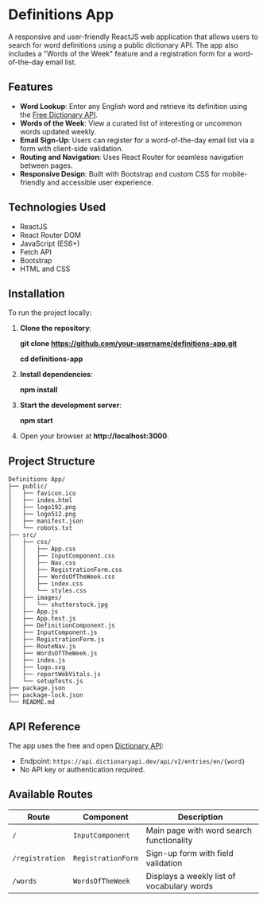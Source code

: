 # Definitions App

A responsive and user-friendly ReactJS web application that allows users to search for word definitions using a public dictionary API. The app also includes a "Words of the Week" feature and a registration form for a word-of-the-day email list.

## Features

- **Word Lookup**: Enter any English word and retrieve its definition using the [Free Dictionary API](https://dictionaryapi.dev/).
- **Words of the Week**: View a curated list of interesting or uncommon words updated weekly.
- **Email Sign-Up**: Users can register for a word-of-the-day email list via a form with client-side validation.
- **Routing and Navigation**: Uses React Router for seamless navigation between pages.
- **Responsive Design**: Built with Bootstrap and custom CSS for mobile-friendly and accessible user experience.

## Technologies Used

- ReactJS
- React Router DOM
- JavaScript (ES6+)
- Fetch API
- Bootstrap
- HTML and CSS

## Installation

To run the project locally:

1. **Clone the repository**:

   **git clone https://github.com/your-username/definitions-app.git**
   
   **cd definitions-app**
   
2. **Install dependencies**:
  
   **npm install**
   
3. **Start the development server**:

   **npm start**

4. Open your browser at **http://localhost:3000**.

## Project Structure

```
Definitions App/
├── public/
│   ├── favicon.ico
│   ├── index.html
│   ├── logo192.png
│   ├── logo512.png
│   ├── manifest.json
│   └── robots.txt
├── src/
│   ├── css/
│   │   ├── App.css
│   │   ├── InputComponent.css
│   │   ├── Nav.css
│   │   ├── RegistrationForm.css
│   │   ├── WordsOfTheWeek.css
│   │   ├── index.css
│   │   └── styles.css
│   ├── images/
│   │   └── shutterstock.jpg
│   ├── App.js
│   ├── App.test.js
│   ├── DefinitionComponent.js
│   ├── InputComponent.js
│   ├── RegistrationForm.js
│   ├── RouteNav.js
│   ├── WordsOfTheWeek.js
│   ├── index.js
│   ├── logo.svg
│   ├── reportWebVitals.js
│   └── setupTests.js
├── package.json
├── package-lock.json
└── README.md
```

## API Reference

The app uses the free and open [Dictionary API](https://dictionaryapi.dev/):

- Endpoint: `https://api.dictionaryapi.dev/api/v2/entries/en/{word}`
- No API key or authentication required.

## Available Routes

| Route           | Component           | Description                                        |
|-----------------|---------------------|----------------------------------------------------|
| `/`             | `InputComponent`    | Main page with word search functionality           |
| `/registration` | `RegistrationForm`  | Sign-up form with field validation                 |
| `/words`        | `WordsOfTheWeek`    | Displays a weekly list of vocabulary words         |
